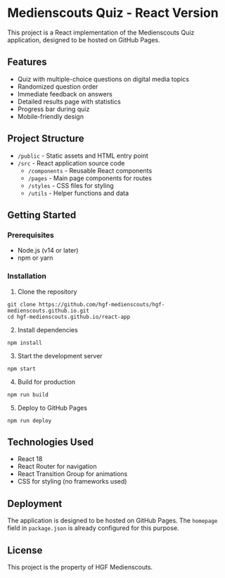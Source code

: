 # Medienscouts Quiz - React Version

This project is a React implementation of the Medienscouts Quiz application, designed to be hosted on GitHub Pages.

## Features

- Quiz with multiple-choice questions on digital media topics
- Randomized question order
- Immediate feedback on answers
- Detailed results page with statistics
- Progress bar during quiz
- Mobile-friendly design

## Project Structure

- `/public` - Static assets and HTML entry point
- `/src` - React application source code
  - `/components` - Reusable React components
  - `/pages` - Main page components for routes
  - `/styles` - CSS files for styling
  - `/utils` - Helper functions and data

## Getting Started

### Prerequisites

- Node.js (v14 or later)
- npm or yarn

### Installation

1. Clone the repository
```
git clone https://github.com/hgf-medienscouts/hgf-medienscouts.github.io.git
cd hgf-medienscouts.github.io/react-app
```

2. Install dependencies
```
npm install
```

3. Start the development server
```
npm start
```

4. Build for production
```
npm run build
```

5. Deploy to GitHub Pages
```
npm run deploy
```

## Technologies Used

- React 18
- React Router for navigation
- React Transition Group for animations
- CSS for styling (no frameworks used)

## Deployment

The application is designed to be hosted on GitHub Pages. The `homepage` field in `package.json` is already configured for this purpose.

## License

This project is the property of HGF Medienscouts.